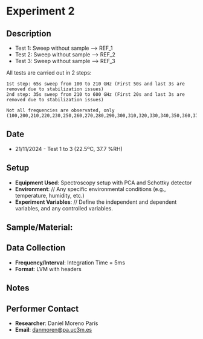 # Experiment 2 

## Description
  - Test 1: Sweep without sample --> REF_1
  - Test 2: Sweep without sample --> REF_2
  - Test 3: Sweep without sample --> REF_3

  All tests are carried out in 2 steps:

    1st step: 65s sweep from 100 to 210 GHz (First 50s and last 3s are removed due to stabilization issues)
    2nd step: 35s sweep from 210 to 600 GHz (First 20s and last 3s are removed due to stabilization issues)

	Not all frequencies are observated, only (100,200,210,220,230,250,260,270,280,290,300,310,320,330,340,350,360,370,380,390,410,420,430,440,450,480,500,510)

## Date
- 21/11/2024 - Test 1 to 3 (22.5ºC, 37.7 %RH)


## Setup
- **Equipment Used**: Spectroscopy setup with PCA and Schottky detector
- **Environment**: // Any specific environmental conditions (e.g., temperature, humidity, etc.)
- **Experiment Variables**: // Define the independent and dependent variables, and any controlled variables.

## **Sample/Material**: 

## Data Collection
- **Frequency/Interval**: Integration Time = 5ms
- **Format**: LVM with headers

## Notes

## Performer Contact
- **Researcher**: Daniel Moreno París
- **Email**: danmoren@pa.uc3m.es
